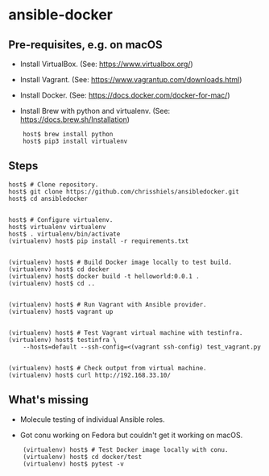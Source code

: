 # ansible-docker


## Pre-requisites, e.g. on macOS

- Install VirtualBox.
  (See:  https://www.virtualbox.org/)

- Install Vagrant.
  (See:  https://www.vagrantup.com/downloads.html)

- Install Docker.
  (See:  https://docs.docker.com/docker-for-mac/)

- Install Brew with python and virtualenv.
  (See:  https://docs.brew.sh/Installation)

```
    host$ brew install python
    host$ pip3 install virtualenv
```

## Steps

    host$ # Clone repository.
    host$ git clone https://github.com/chrisshiels/ansibledocker.git
    host$ cd ansibledocker


    host$ # Configure virtualenv.
    host$ virtualenv virtualenv
    host$ . virtualenv/bin/activate
    (virtualenv) host$ pip install -r requirements.txt 


    (virtualenv) host$ # Build Docker image locally to test build.
    (virtualenv) host$ cd docker
    (virtualenv) host$ docker build -t helloworld:0.0.1 .
    (virtualenv) host$ cd ..


    (virtualenv) host$ # Run Vagrant with Ansible provider.
    (virtualenv) host$ vagrant up


    (virtualenv) host$ # Test Vagrant virtual machine with testinfra.
    (virtualenv) host$ testinfra \
        --hosts=default --ssh-config=<(vagrant ssh-config) test_vagrant.py


    (virtualenv) host$ # Check output from virtual machine.
    (virtualenv) host$ curl http://192.168.33.10/


## What's missing

- Molecule testing of individual Ansible roles.

- Got conu working on Fedora but couldn't get it working on macOS.

```
    (virtualenv) host$ # Test Docker image locally with conu.
    (virtualenv) host$ cd docker/test
    (virtualenv) host$ pytest -v
```
